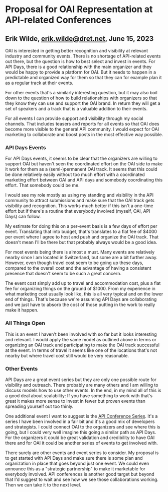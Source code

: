 # Proposal for OAI Representation at API-related Conferences

## Erik Wilde, erik.wilde@dret.net, June 15, 2023

OAI is interested in getting better recognition and visibility at relevant industry and community events. There is no shortage of API-related events out there, but the question is how to best select and invest in events. For API Days, there is a good relationship with the main organizer and they would be happy to provide a platform for OAI. But it needs to happen in a predictable and organized way for them so that they can for example plan it as a regular track at their events.

For other events that's a similarly interesting question, but it may also boil down to the question of how to build relationships with organizers so that they know they can use and support the OAI brand. In return they will get a set of speakers and a track that is a valuable addition to their events.

For all events I can provide support and visibility through my social channels. That includes teasers and reports for all events so that OAI does become more visible to the general API community. I would expect for OAI marketing to collaborate and boost posts in the most effective way possible.


### API Days Events

For API Days events, it seems to be clear that the organizers are willing to support OAI but haven't seen the coordinated effort on the OAI side to make it work for them as a (semi-)permanent OAI track. It seems that this could be done relatively easily without too much effort with a coordinated marketing effort between OAI and API days and somebody coordinating this effort. That somebody could be me.

I would see my role mostly as using my standing and visibility in the API community to attract submissions and make sure that the OAI track gets visibility and recognition. This works much better if this isn't a one-time effort but if there's a routine that everybody involved (myself, OAI, API Days) can follow.

My estimate for doing this on a per-event basis is a few days of effort per event. Translating that into budget, that's translates to a flat fee of $4000 per event where I agree to host and push and organize the OAI track. That doesn't mean I'll be there but that probably always would be a good idea.

For most events being there is almost a must. Many events are relatively nearby since I am located in Switzerland, but some are a bit further away. However, even though travel cost seem to be going up these days, compared to the overall cost and the advantage of having a consistent presence that doesn't seem to be such a great concern.

The event cost simply add up to travel and accommodation cost, plus a flat fee for organizing things on the ground of $1000. From my experience in what marketing cost usually look like, this is all very typical and on the lower end of things. That's because we're assuming API Days are collaborating and we just have to absorb the cost of those putting in the work to really make it happen.
  

### All Things Open

This is an event I haven't been involved with so far but it looks interesting and relevant. I would apply the same model as outlined above in terms or organizing an OAI track and participating to make the OAI track successful at the event. In terms of travel it seems like one of the locations that's not nearby but where travel cost still would be very reasonable.


### Other Events

API Days are a great event series but they are only one possible route for visibility and outreach. There probably are many others and I am willing to discuss models how to use other events. In the end, in my mind all of this is a good deal about scalability: If you have something to work with that's great it makes more sense to invest in fewer but proven events than spreading yourself out too thinly.

One additional event I want to suggest is the [API Conference Series](https://apiconference.net/). It's a series I have been involved in a fair bit and it's a good mix of developers and strategists. I could connect OAI to the organizers and see where this is going, but I could very well imagine this going a similar path as API Days. For the organizers it could be great validation and credibility to have OAI there and for OAI it could be another series of events to get involved with.

There surely are other events and event series to consider. My proposal is to get started with API Days and make sure there is some plan and organization in place that goes beyond just one event. We could even announce this as a "strategic partnership" to make it marketable for everybody involved. API conferences is another good target but beyond that I'd suggest to wait and see how we see those collaborations working. Then we can take it to the next level.

